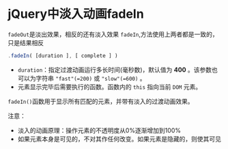 # jQuery中淡入动画fadeIn 

`fadeOut`是淡出效果，相反的还有淡入效果 `fadeIn`,方法使用上两者都是一致的，只是结果相反

```js
.fadeIn( [duration ], [ complete ] )
```

- `duration`：指定过渡动画运行多长时间(毫秒数)，默认值为 **400** 。该参数也可以为字符串 `"fast"(=200)` 或 `"slow"(=600)` 。
- 元素显示完毕后需要执行的函数。函数内的 `this` 指向当前 `DOM` 元素。

`fadeIn()`函数用于显示所有匹配的元素，并带有淡入的过渡动画效果。

注意：

- 淡入的动画原理：操作元素的不透明度从0%逐渐增加到100%
- 如果元素本身是可见的，不对其作任何改变。如果元素是隐藏的，则使其可见



